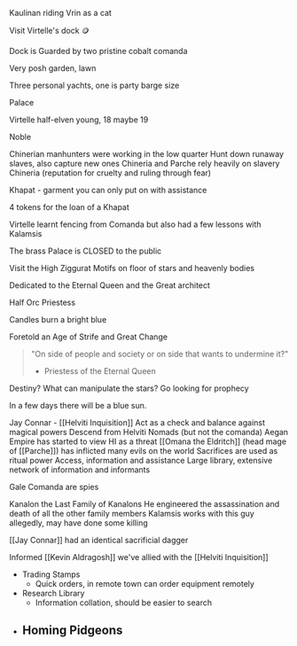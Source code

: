
Kaulinan riding Vrin as a cat

Visit Virtelle's dock 🪙

Dock is Guarded by two pristine cobalt comanda

Very posh garden, lawn

Three personal yachts, one is party barge size

Palace


Virtelle half-elven
young, 18 maybe 19

Noble

Chinerian manhunters were working in the low quarter
	Hunt down runaway slaves, also capture new ones
Chineria and Parche rely heavily on slavery
Chineria (reputation for cruelty and ruling through fear)

Khapat - garment you can only put on with assistance

4 tokens for the loan of a Khapat

Virtelle learnt fencing from Comanda but also had a few lessons with Kalamsis

The brass Palace is CLOSED to the public


Visit the High Ziggurat
Motifs on floor of stars and heavenly bodies

Dedicated to the Eternal Queen and the Great architect

Half Orc Priestess

Candles burn a bright blue

Foretold an Age of Strife and Great Change
>"On side of people and society or on side that wants to undermine it?"
>- Priestess of the Eternal Queen

Destiny?
What can manipulate the stars?
Go looking for prophecy

In a few days there will be a blue sun.

Jay Connar - [[Helviti Inquisition]]
	Act as a check and balance against magical powers
	Descend from Helviti Nomads (but not the comanda)
	Aegan Empire has started to view HI as a threat
	[[Omana the Eldritch]] (head mage of [[Parche]]) has inflicted many evils on the world
	Sacrifices are used as ritual power
	Access, information and assistance
	Large library, extensive network of information and informants


Gale Comanda are spies

Kanalon the Last
	Family of Kanalons
	He engineered the assassination and death of all the other family members
	Kalamsis works with this guy allegedly, may have done some killing
	
	

[[Jay Connar]] had an identical sacrificial dagger

Informed [[Kevin Aldragosh]] we've allied with the [[Helviti Inquisition]]

- Trading Stamps
	- Quick orders, in remote town can order equipment remotely
- Research Library
	- Information collation, should be easier to search
- Homing Pidgeons
	- 